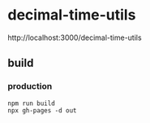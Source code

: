 # decimal-time-utils

http://localhost:3000/decimal-time-utils

## build

### production

```
npm run build
npx gh-pages -d out
```
